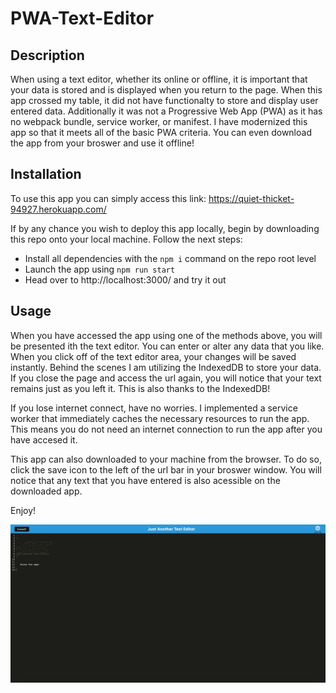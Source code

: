 # PWA-Text-Editor

## Description

When using a text editor, whether its online or offline, it is important that your data is stored and is displayed when you return to the page. When this app crossed my table, it did not have functionalty to store and display user entered data. Additionally it was not a Progressive Web App (PWA) as it has no webpack bundle, service worker, or manifest. I have modernized this app so that it meets all of the basic PWA criteria. You can even download the app from your broswer and use it offline!

## Installation

To use this app you can simply access this link: https://quiet-thicket-94927.herokuapp.com/

If by any chance you wish to deploy this app locally, begin by downloading this repo onto your local machine. Follow the next steps:

- Install all dependencies with the `npm i` command on the repo root level
- Launch the app using `npm run start`
- Head over to http://localhost:3000/ and try it out

## Usage

When you have accessed the app using one of the methods above, you will be presented ith the text editor. You can enter or alter any data that you like. When you click off of the text editor area, your changes will be saved instantly. Behind the scenes I am utilizing the IndexedDB to store your data. If you close the page and access the url again, you will notice that your text remains just as you left it. This is also thanks to the IndexedDB!

If you lose internet connect, have no worries. I implemented a service worker that immediately caches the necessary resources to run the app. This means you do not need an internet connection to run the app after you have accesed it.

This app can also downloaded to your machine from the browser. To do so, click the save icon to the left of the url bar in your broswer window. You will notice that any text that you have entered is also acessible on the downloaded app.

Enjoy!

![Screenshot of Text Editor](./assets/img/Text%20Editor%20Screenshot.png)
